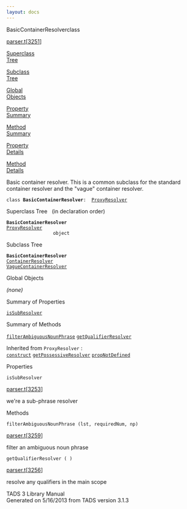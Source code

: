 ```yaml
---
layout: docs
---
```

<span class="title">BasicContainerResolver</span><span class="type">class</span>

[parser.t](../file/parser.t.html)\[[3251](../source/parser.t.html#3251)\]

[Superclass  
Tree](#_SuperClassTree_)

[Subclass  
Tree](#_SubClassTree_)

[Global  
Objects](#_ObjectSummary_)

[Property  
Summary](#_PropSummary_)

[Method  
Summary](#_MethodSummary_)

[Property  
Details](#_Properties_)

[Method  
Details](#_Methods_)



Basic container resolver. This is a common subclass for the standard
container resolver and the "vague" container resolver.

`class `**`BasicContainerResolver`**` :   `[`ProxyResolver`](../object/ProxyResolver.html)



<span id="_SuperClassTree_"></span>



<span class="hdln">Superclass Tree</span>   (in declaration order)



**`BasicContainerResolver`**  
[`ProxyResolver`](../object/ProxyResolver.html)  
`                 object`  
<span id="_SubClassTree_"></span>



<span class="hdln">Subclass Tree</span>  



**`BasicContainerResolver`**  
[`ContainerResolver`](../object/ContainerResolver.html)  
[`VagueContainerResolver`](../object/VagueContainerResolver.html)  
<span id="_ObjectSummary_"></span>



<span class="hdln">Global Objects</span>  



*(none)* <span id="_PropSummary_"></span>



<span class="hdln">Summary of Properties</span>  



[`isSubResolver`](#isSubResolver)



<span id="_MethodSummary_"></span>



<span class="hdln">Summary of Methods</span>  



[`filterAmbiguousNounPhrase`](#filterAmbiguousNounPhrase) [`getQualifierResolver`](#getQualifierResolver)

Inherited from `ProxyResolver` :  
[`construct`](../object/ProxyResolver.html#construct) [`getPossessiveResolver`](../object/ProxyResolver.html#getPossessiveResolver) [`propNotDefined`](../object/ProxyResolver.html#propNotDefined)

<span id="_Properties_"></span>



<span class="hdln">Properties</span>  



<span id="isSubResolver"></span>

`isSubResolver`

[parser.t](../file/parser.t.html)\[[3253](../source/parser.t.html#3253)\]



we're a sub-phrase resolver



<span id="_Methods_"></span>



<span class="hdln">Methods</span>  



<span id="filterAmbiguousNounPhrase"></span>

`filterAmbiguousNounPhrase (lst, requiredNum, np)`

[parser.t](../file/parser.t.html)\[[3259](../source/parser.t.html#3259)\]



filter an ambiguous noun phrase



<span id="getQualifierResolver"></span>

`getQualifierResolver ( )`

[parser.t](../file/parser.t.html)\[[3256](../source/parser.t.html#3256)\]



resolve any qualifiers in the main scope





TADS 3 Library Manual  
Generated on 5/16/2013 from TADS version 3.1.3


